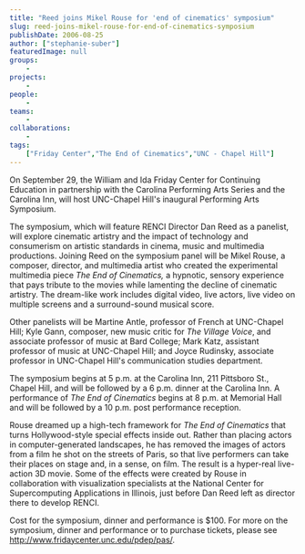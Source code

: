 ```yaml
---
title: "Reed joins Mikel Rouse for 'end of cinematics' symposium"
slug: reed-joins-mikel-rouse-for-end-of-cinematics-symposium
publishDate: 2006-08-25
author: ["stephanie-suber"]
featuredImage: null
groups:
    - 
projects:
    - 
people:
    - 
teams: 
    - 
collaborations:
    - 
tags:
    ["Friday Center","The End of Cinematics","UNC - Chapel Hill"]
---
```

On September 29, the William and Ida Friday Center for Continuing Education in partnership with the Carolina Performing Arts Series and the Carolina Inn, will host UNC-Chapel Hill's inaugural Performing Arts Symposium. 

The symposium, which will feature RENCI Director Dan Reed as a panelist, will explore cinematic artistry and the impact of technology and consumerism on artistic standards in cinema, music and multimedia productions. Joining Reed on the symposium panel will be Mikel Rouse, a composer, director, and multimedia artist who created the experimental multimedia piece <em>The End of Cinematics, </em>a hypnotic, sensory experience that pays tribute to the movies while lamenting the decline of cinematic artistry. The dream-like work includes digital video, live actors, live video on multiple screens and a surround-sound musical score.

Other panelists will be Martine Antle, professor of French at UNC-Chapel Hill; Kyle Gann, composer, new music critic for <em>The Village Voice</em>, and associate professor of music at Bard College; Mark Katz, assistant professor of music at UNC-Chapel Hill; and Joyce Rudinsky, associate professor in UNC-Chapel Hill's communication studies department.

The symposium begins at 5 p.m. at the Carolina Inn, 211 Pittsboro St., Chapel Hill, and will be followed by a 6 p.m. dinner at the Carolina Inn. A performance of <em>The End of Cinematics</em> begins at 8 p.m. at Memorial Hall and will be followed by a 10 p.m. post performance reception.

Rouse dreamed up a high-tech framework for <em>The End of Cinematics</em> that turns Hollywood-style special effects inside out. Rather than placing actors in computer-generated landscapes, he has removed the images of actors from a film he shot on the streets of Paris, so that live performers can take their places on stage and, in a sense, on film. The result is a hyper-real live-action 3D movie. Some of the effects were created by Rouse in collaboration with visualization specialists at the National Center for Supercomputing Applications in Illinois, just before Dan Reed left as director there to develop RENCI.

Cost for the symposium, dinner and performance is $100. For more on the symposium, dinner and performance or to purchase tickets, please see http://www.fridaycenter.unc.edu/pdep/pas/.
